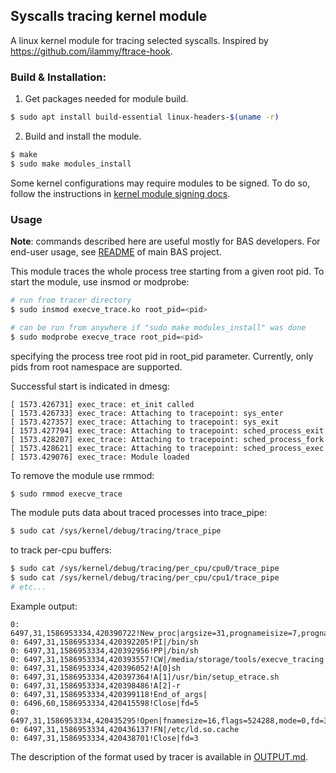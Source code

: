 ## Syscalls tracing kernel module
A linux kernel module for tracing selected syscalls. Inspired by https://github.com/ilammy/ftrace-hook.

### Build & Installation:
1. Get packages needed for module build.
```bash
$ sudo apt install build-essential linux-headers-$(uname -r)
```
2. Build and install the module.
```bash
$ make
$ sudo make modules_install
```
Some kernel configurations may require modules to be signed. To do so, follow the instructions in [kernel module signing docs](https://www.kernel.org/doc/html/latest/admin-guide/module-signing.html).

### Usage
**Note**: commands described here are useful mostly for BAS developers. For end-user usage, see [README](../README.md) of main BAS project.

This module traces the whole process tree starting from a given root pid. To start the module, use insmod or modprobe:
```bash
# run from tracer directory
$ sudo insmod execve_trace.ko root_pid=<pid>

# can be run from anywhere if "sudo make modules_install" was done
$ sudo modprobe execve_trace root_pid=<pid>
```
specifying the process tree root pid in root_pid parameter. Currently, only pids from root namespace are supported.

Successful start is indicated in dmesg:
```
[ 1573.426731] exec_trace: et_init called
[ 1573.426733] exec_trace: Attaching to tracepoint: sys_enter
[ 1573.427357] exec_trace: Attaching to tracepoint: sys_exit
[ 1573.427794] exec_trace: Attaching to tracepoint: sched_process_exit
[ 1573.428207] exec_trace: Attaching to tracepoint: sched_process_fork
[ 1573.428621] exec_trace: Attaching to tracepoint: sched_process_exec
[ 1573.429076] exec_trace: Module loaded

```

To remove the module use rmmod:
```bash
$ sudo rmmod execve_trace
```

The module puts data about traced processes into trace_pipe:
```bash
$ sudo cat /sys/kernel/debug/tracing/trace_pipe
```
to track per-cpu buffers:
```bash
$ sudo cat /sys/kernel/debug/tracing/per_cpu/cpu0/trace_pipe
$ sudo cat /sys/kernel/debug/tracing/per_cpu/cpu1/trace_pipe
# etc...
```
Example output:
```
0: 6497,31,1586953334,420390722!New_proc|argsize=31,prognameisize=7,prognamepsize=7,cwdsize=35
0: 6497,31,1586953334,420392205!PI|/bin/sh
0: 6497,31,1586953334,420392956!PP|/bin/sh
0: 6497,31,1586953334,420393557!CW|/media/storage/tools/execve_tracing
0: 6497,31,1586953334,420396052!A[0]sh
0: 6497,31,1586953334,420397364!A[1]/usr/bin/setup_etrace.sh
0: 6497,31,1586953334,420398486!A[2]-r
0: 6497,31,1586953334,420399118!End_of_args|
0: 6496,60,1586953334,420415598!Close|fd=5
0: 6497,31,1586953334,420435295!Open|fnamesize=16,flags=524288,mode=0,fd=3
0: 6497,31,1586953334,420436137!FN|/etc/ld.so.cache
0: 6497,31,1586953334,420438701!Close|fd=3
```

The description of the format used by tracer is available in [OUTPUT.md](./OUTPUT.md).
